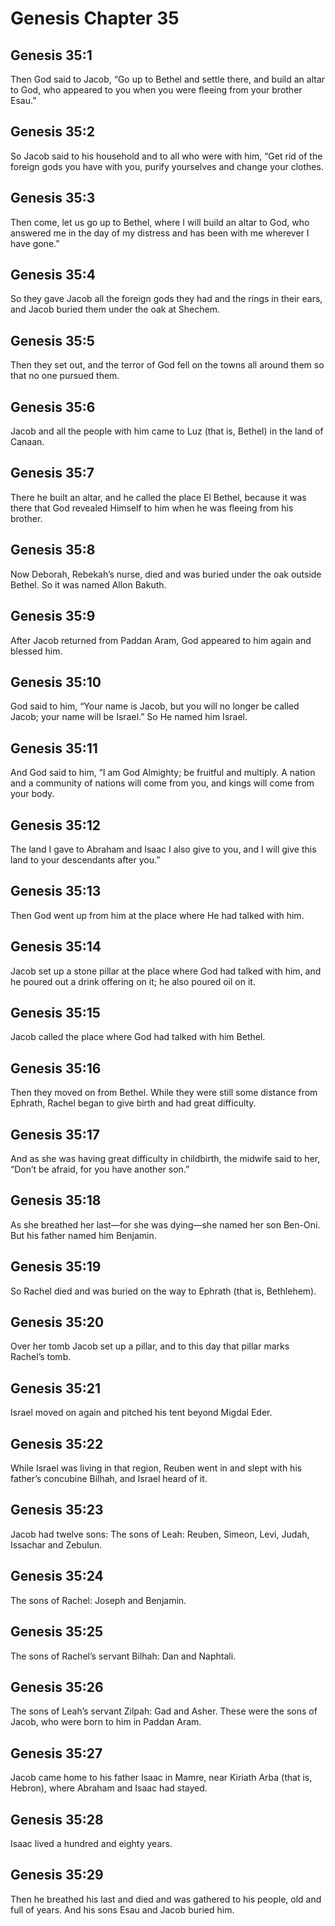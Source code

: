# Genesis Chapter 35

## Genesis 35:1
Then God said to Jacob, “Go up to Bethel and settle there, and build an altar to God, who appeared to you when you were fleeing from your brother Esau.”

## Genesis 35:2
So Jacob said to his household and to all who were with him, “Get rid of the foreign gods you have with you, purify yourselves and change your clothes.

## Genesis 35:3
Then come, let us go up to Bethel, where I will build an altar to God, who answered me in the day of my distress and has been with me wherever I have gone.”

## Genesis 35:4
So they gave Jacob all the foreign gods they had and the rings in their ears, and Jacob buried them under the oak at Shechem.

## Genesis 35:5
Then they set out, and the terror of God fell on the towns all around them so that no one pursued them.

## Genesis 35:6
Jacob and all the people with him came to Luz (that is, Bethel) in the land of Canaan.

## Genesis 35:7
There he built an altar, and he called the place El Bethel, because it was there that God revealed Himself to him when he was fleeing from his brother.

## Genesis 35:8
Now Deborah, Rebekah’s nurse, died and was buried under the oak outside Bethel. So it was named Allon Bakuth.

## Genesis 35:9
After Jacob returned from Paddan Aram, God appeared to him again and blessed him.

## Genesis 35:10
God said to him, “Your name is Jacob, but you will no longer be called Jacob; your name will be Israel.” So He named him Israel.

## Genesis 35:11
And God said to him, “I am God Almighty; be fruitful and multiply. A nation and a community of nations will come from you, and kings will come from your body.

## Genesis 35:12
The land I gave to Abraham and Isaac I also give to you, and I will give this land to your descendants after you.”

## Genesis 35:13
Then God went up from him at the place where He had talked with him.

## Genesis 35:14
Jacob set up a stone pillar at the place where God had talked with him, and he poured out a drink offering on it; he also poured oil on it.

## Genesis 35:15
Jacob called the place where God had talked with him Bethel.

## Genesis 35:16
Then they moved on from Bethel. While they were still some distance from Ephrath, Rachel began to give birth and had great difficulty.

## Genesis 35:17
And as she was having great difficulty in childbirth, the midwife said to her, “Don’t be afraid, for you have another son.”

## Genesis 35:18
As she breathed her last—for she was dying—she named her son Ben-Oni. But his father named him Benjamin.

## Genesis 35:19
So Rachel died and was buried on the way to Ephrath (that is, Bethlehem).

## Genesis 35:20
Over her tomb Jacob set up a pillar, and to this day that pillar marks Rachel’s tomb.

## Genesis 35:21
Israel moved on again and pitched his tent beyond Migdal Eder.

## Genesis 35:22
While Israel was living in that region, Reuben went in and slept with his father’s concubine Bilhah, and Israel heard of it.

## Genesis 35:23
Jacob had twelve sons: The sons of Leah: Reuben, Simeon, Levi, Judah, Issachar and Zebulun.

## Genesis 35:24
The sons of Rachel: Joseph and Benjamin.

## Genesis 35:25
The sons of Rachel’s servant Bilhah: Dan and Naphtali.

## Genesis 35:26
The sons of Leah’s servant Zilpah: Gad and Asher. These were the sons of Jacob, who were born to him in Paddan Aram.

## Genesis 35:27
Jacob came home to his father Isaac in Mamre, near Kiriath Arba (that is, Hebron), where Abraham and Isaac had stayed.

## Genesis 35:28
Isaac lived a hundred and eighty years.

## Genesis 35:29
Then he breathed his last and died and was gathered to his people, old and full of years. And his sons Esau and Jacob buried him.

